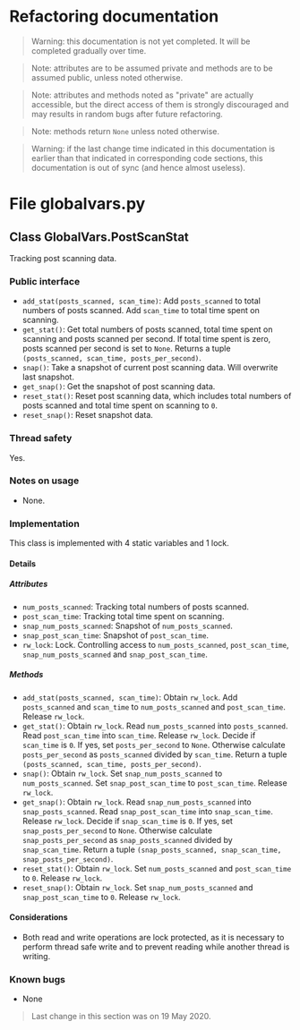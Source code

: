 # Refactoring documentation  
> Warning: this documentation is not yet completed. It will be completed gradually over time.  

> Note: attributes are to be assumed private and methods are to be assumed public, unless noted otherwise.  

> Note: attributes and methods noted as "private" are actually accessible, but the direct access of them is strongly discouraged and may results in random bugs after future refactoring.  

> Note: methods return `None` unless noted otherwise.  

> Warning: if the last change time indicated in this documentation is earlier than that indicated in corresponding code sections, this documentation is out of sync (and hence almost useless).

# File globalvars.py  
## Class GlobalVars.PostScanStat  
Tracking post scanning data.  
### Public interface  
- `add_stat(posts_scanned, scan_time)`: Add `posts_scanned` to total numbers of posts scanned. Add `scan_time` to total time spent on scanning.
- `get_stat()`: Get total numbers of posts scanned, total time spent on scanning and posts scanned per second. If total time spent is zero, posts scanned per second is set to `None`. Returns a tuple `(posts_scanned, scan_time, posts_per_second)`.
- `snap()`: Take a snapshot of current post scanning data. Will overwrite last snapshot.
- `get_snap()`: Get the snapshot of post scanning data.
- `reset_stat()`: Reset post scanning data, which includes total numbers of posts scanned and total time spent on scanning to `0`.
- `reset_snap()`: Reset snapshot data.
### Thread safety  
Yes.  
### Notes on usage
- None.
### Implementation
This class is implemented with 4 static variables and 1 lock.  
#### Details
##### Attributes  
- `num_posts_scanned`: Tracking total numbers of posts scanned.
- `post_scan_time`: Tracking total time spent on scanning.
- `snap_num_posts_scanned`: Snapshot of `num_posts_scanned`.
- `snap_post_scan_time`: Snapshot of `post_scan_time`.
- `rw_lock`: Lock. Controlling access to `num_posts_scanned`, `post_scan_time`, `snap_num_posts_scanned` and `snap_post_scan_time`.
##### Methods  
- `add_stat(posts_scanned, scan_time)`: Obtain `rw_lock`. Add `posts_scanned` and `scan_time` to `num_posts_scanned` and `post_scan_time`. Release `rw_lock`.
- `get_stat()`: Obtain `rw_lock`. Read `num_posts_scanned` into `posts_scanned`. Read `post_scan_time` into `scan_time`. Release `rw_lock`. Decide if `scan_time` is `0`. If yes, set `posts_per_second` to `None`. Otherwise calculate `posts_per_second` as `posts_scanned` divided by `scan_time`. Return a tuple `(posts_scanned, scan_time, posts_per_second)`.
- `snap()`: Obtain `rw_lock`. Set `snap_num_posts_scanned` to `num_posts_scanned`. Set `snap_post_scan_time` to `post_scan_time`. Release `rw_lock`.
- `get_snap()`: Obtain `rw_lock`. Read `snap_num_posts_scanned` into `snap_posts_scanned`. Read `snap_post_scan_time` into `snap_scan_time`. Release `rw_lock`. Decide if `snap_scan_time` is `0`. If yes, set `snap_posts_per_second` to `None`. Otherwise calculate `snap_posts_per_second` as `snap_posts_scanned` divided by `snap_scan_time`. Return a tuple `(snap_posts_scanned, snap_scan_time, snap_posts_per_second)`.
- `reset_stat()`: Obtain `rw_lock`. Set `num_posts_scanned` and `post_scan_time` to `0`. Release `rw_lock`.
- `reset_snap()`: Obtain `rw_lock`. Set `snap_num_posts_scanned` and `snap_post_scan_time` to `0`. Release `rw_lock`.
#### Considerations  
- Both read and write operations are lock protected, as it is necessary to perform thread safe write and to prevent reading while another thread is writing.
### Known bugs  
- None
> Last change in this section was on 19 May 2020.  
